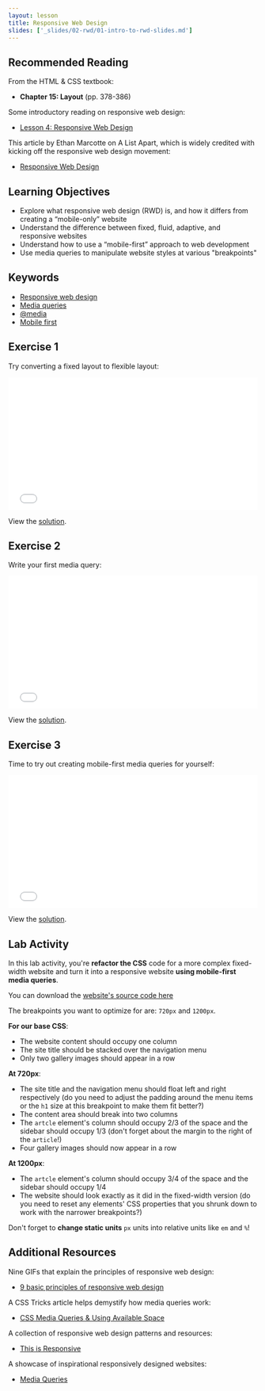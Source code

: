 ```yaml
---
layout: lesson
title: Responsive Web Design
slides: ['_slides/02-rwd/01-intro-to-rwd-slides.md']
---
```


## Recommended Reading

From the HTML & CSS textbook:

- **Chapter 15: Layout** (pp. 378-386)

Some introductory reading on responsive web design:

- [Lesson 4: Responsive Web Design](http://learn.shayhowe.com/advanced-html-css/responsive-web-design/)

This article by Ethan Marcotte on A List Apart, which is widely credited with kicking off the responsive web design movement:

- [Responsive Web Design](http://alistapart.com/article/responsive-web-design/)

## Learning Objectives

- Explore what responsive web design (RWD) is, and how it differs from creating a “mobile-only” website
- Understand the difference between fixed, fluid, adaptive, and responsive websites
- Understand how to use a “mobile-first” approach to web development
- Use media queries to manipulate website styles at various "breakpoints"

## Keywords

- [Responsive web design](http://blog.teamtreehouse.com/modern-field-guide-responsive-web-design)
- [Media queries](https://developer.mozilla.org/en-US/docs/Web/Guide/CSS/Media_queries)
- [@media](https://developer.mozilla.org/en-US/docs/Web/CSS/@media)
- [Mobile first](http://bradfrost.com/blog/web/mobile-first-responsive-web-design/)

## Exercise 1

Try converting a fixed layout to flexible layout:

<iframe height='268' scrolling='no' src='//codepen.io/redacademy/embed/WvozXj/?height=268&theme-id=0&default-tab=css' frameborder='no' allowtransparency='true' allowfullscreen='true' style='width: 100%;'>See the Pen <a href='http://codepen.io/redacademy/pen/WvozXj/'>WvozXj</a> by RED Academy (<a href='http://codepen.io/redacademy'>@redacademy</a>) on <a href='http://codepen.io'>CodePen</a>.
</iframe>

View the [solution](http://codepen.io/redacademy/pen/QbGmrM).

## Exercise 2

Write your first media query:

<iframe height='268' scrolling='no' src='//codepen.io/redacademy/embed/OVvXWV/?height=268&theme-id=0&default-tab=css' frameborder='no' allowtransparency='true' allowfullscreen='true' style='width: 100%;'>See the Pen <a href='http://codepen.io/redacademy/pen/OVvXWV/'>OVvXWV</a> by RED Academy (<a href='http://codepen.io/redacademy'>@redacademy</a>) on <a href='http://codepen.io'>CodePen</a>.
</iframe>

View the [solution](http://codepen.io/redacademy/pen/VLXjPR).

## Exercise 3

Time to try out creating mobile-first media queries for yourself:

<iframe height='268' scrolling='no' src='//codepen.io/redacademy/embed/qdqoKG/?height=268&theme-id=0&default-tab=css' frameborder='no' allowtransparency='true' allowfullscreen='true' style='width: 100%;'>See the Pen <a href='http://codepen.io/redacademy/pen/qdqoKG/'>qdqoKG</a> by RED Academy (<a href='http://codepen.io/redacademy'>@redacademy</a>) on <a href='http://codepen.io'>CodePen</a>.
</iframe>

View the [solution](http://codepen.io/redacademy/pen/LVbdXw).

## Lab Activity

In this lab activity, you're **refactor the CSS** code for a more complex fixed-width website and turn it into a responsive website **using mobile-first media queries**.

You can download the [website's source code here](/public/files/labs/rwd-lab.zip)

The breakpoints you want to optimize for are: `720px` and `1200px`.

**For our base CSS**:

- The website content should occupy one column
- The site title should be stacked over the navigation menu
- Only two gallery images should appear in a row

**At 720px**:

- The site title and the navigation menu should float left and right respectively (do you need to adjust the padding around the menu items or the `h1` size at this breakpoint to make them fit better?)
- The content area should break into two columns
- The `artcle` element's column should occupy 2/3 of the space and the sidebar should occupy 1/3 (don't forget about the margin to the right of the `article`!)
- Four gallery images should now appear in a row

**At 1200px**:

- The `artcle` element's column should occupy 3/4 of the space and the sidebar should occupy 1/4
- The website should look exactly as it did in the fixed-width version (do you need to reset any elements' CSS properties that you shrunk down to work with the narrower breakpoints?)

Don't forget to **change static units** `px` units into relative units like `em` and `%`!

## Additional Resources

Nine GIFs that explain the principles of responsive web design:

- [9 basic principles of responsive web design](http://blog.froont.com/9-basic-principles-of-responsive-web-design/)

A CSS Tricks article helps demystify how media queries work:

- [CSS Media Queries & Using Available Space](https://css-tricks.com/css-media-queries/)

A collection of responsive web design patterns and resources:

- [This is Responsive](http://bradfrost.github.io/this-is-responsive/)

A showcase of inspirational responsively designed websites:

- [Media Queries](http://mediaqueri.es/)

